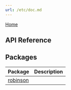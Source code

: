```yaml
---
url: /etc/doc.md
---
```

[Home](./index.md)

## API Reference

## Packages

|  Package | Description |
|  --- | --- |
|  [robinson](./robinson.md) |  |
